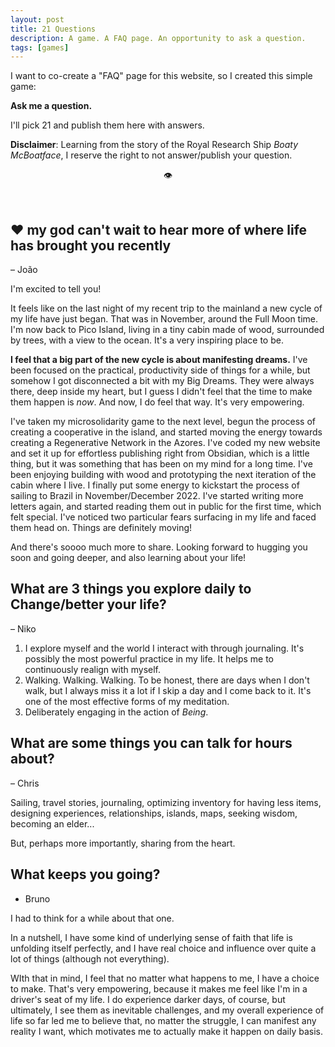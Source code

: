 ```yaml
---
layout: post
title: 21 Questions
description: A game. A FAQ page. An opportunity to ask a question.
tags: [games]
---
```


I want to co-create a "FAQ" page for this website, so I created this simple game:

**Ask me a question.**

I'll pick 21 and publish them here with answers.

**Disclaimer**: Learning from the story of the Royal Research Ship *Boaty McBoatface*, I reserve the right to not answer/publish your question.


<p align="center">👁</p><br>

## ❤️ my god can't wait to hear more of where life has brought you recently
– João

I'm excited to tell you! 

It feels like on the last night of my recent trip to the mainland a new cycle of my life have just began. That was in November, around the Full Moon time. I'm now back to Pico Island, living in a tiny cabin made of wood, surrounded by trees, with a view to the ocean. It's a very inspiring place to be.

**I feel that a big part of the new cycle is about manifesting dreams.** I've been focused on the practical, productivity side of things for a while, but somehow I got disconnected a bit with my Big Dreams. They were always there, deep inside my heart, but I guess I didn't feel that the time to make them happen is *now*. And now, I do feel that way. It's very empowering.

I've taken my microsolidarity game to the next level, begun the process of creating a cooperative in the island, and started moving the energy towards creating a Regenerative Network in the Azores. I've coded my new website and set it up for effortless publishing right from Obsidian, which is a little thing, but it was something that has been on my mind for a long time. I've been enjoying building with wood and prototyping the next iteration of the cabin where I live. I finally put some energy to kickstart the process of sailing to Brazil in November/December 2022. I've started writing more letters again, and started reading them out in public for the first time, which felt special. I've noticed two particular fears surfacing in my life and faced them head on. Things are definitely moving!

And there's soooo much more to share. Looking forward to hugging you soon and going deeper, and also learning about your life!

## What are 3 things you explore daily to Change/better your life?
– Niko

1. I explore myself and the world I interact with through journaling. It's possibly the most powerful practice in my life. It helps me to continuously realign with myself.
2. Walking. Walking. Walking. To be honest, there are days when I don't walk, but I always miss it a lot if I skip a day and I come back to it. It's one of the most effective forms of my meditation.
3. Deliberately engaging in the action of *Being*.


## What are some things you can talk for hours about? 
– Chris

Sailing, travel stories, journaling, optimizing inventory for having less items, designing experiences, relationships, islands, maps, seeking wisdom, becoming an elder...

But, perhaps more importantly, sharing from the heart.

## What keeps you going?
- Bruno

I had to think for a while about that one.

In a nutshell, I have some kind of underlying sense of faith that life is unfolding itself perfectly, and I have real choice and influence over quite a lot of things (although not everything).

WIth that in mind, I feel that no matter what happens to me, I have a choice to make. That's very empowering, because it makes me feel like I'm in a driver's seat of my life. I do experience darker days, of course, but ultimately, I see them as inevitable challenges, and my overall experience of life so far led me to believe that, no matter the struggle, I can manifest any reality I want, which motivates me to actually make it happen on daily basis.



